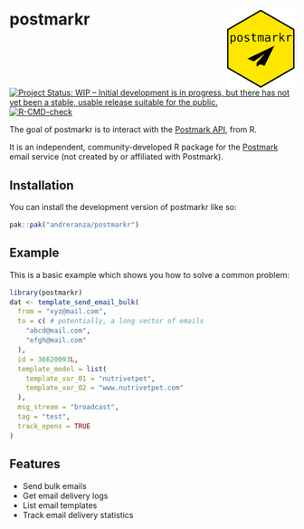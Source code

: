 
<!-- README.md is generated from README.Rmd. Please edit that file -->

# postmarkr <img src="man/figures/logo.png" align="right" height="138" />

<!-- badges: start -->

[![Project Status: WIP – Initial development is in progress, but there
has not yet been a stable, usable release suitable for the
public.](https://www.repostatus.org/badges/latest/wip.svg)](https://www.repostatus.org/#wip)
[![R-CMD-check](https://github.com/andreranza/postmarkr/actions/workflows/R-CMD-check.yaml/badge.svg)](https://github.com/andreranza/postmarkr/actions/workflows/R-CMD-check.yaml)
<!-- badges: end -->

The goal of postmarkr is to interact with the [Postmark
API](https://postmarkapp.com/developer), from R.

It is an independent, community-developed R package for the
[Postmark](https://postmarkapp.com) email service (not created by or
affiliated with Postmark).

## Installation

You can install the development version of postmarkr like so:

``` r
pak::pak("andreranza/postmarkr")
```

## Example

This is a basic example which shows you how to solve a common problem:

``` r
library(postmarkr)
dat <- template_send_email_bulk(
  from = "xyz@mail.com",
  to = c( # potentially, a long vector of emails
    "abcd@mail.com",
    "efgh@mail.com"
  ),
  id = 36620093L,
  template_model = list(
    template_var_01 = "nutrivetpet",
    template_var_02 = "www.nutrivetpet.com"
  ),
  msg_stream = "broadcast",
  tag = "test",
  track_opens = TRUE
)
```

## Features

- Send bulk emails
- Get email delivery logs
- List email templates
- Track email delivery statistics
